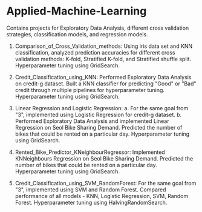 # Applied-Machine-Learning
Contains projects for Exploratory Data Analysis, different cross validation strategies, classification models, and regression models.

1. Comparison_of_Cross_Validation_methods:
Using iris data set and KNN classification, analyzed prediction accuracies for different cross validation methods: K-fold, Stratified K-fold, and Stratified shuffle split.
Hyperparameter tuning using GridSearch.

3. Credit_Classification_using_KNN:
Performed Exploratory Data Analysis on credit-g dataset. Built a KNN classifier for predicting "Good" or "Bad" credit through multiple pipelines for hyperparameter tuning.
Hyperparameter tuning using GridSearch.

4. Linear Regression and Logistic Regression:
  a. For the same goal from "3", implemented using Logistic Regression for credit-g dataset.
  b. Performed Exploratory Data Analysis and implemented Linear Regression on Seol Bike Sharing Demand. Predicted the number of bikes that could be rented on a       particular day.
Hyperparameter tuning using GridSearch.

5. Rented_Bike_Predictor_KNeighbourRegressor:
Implemented KNNeighbours Regression on Seol Bike Sharing Demand. Predicted the number of bikes that could be rented on a particular day.
Hyperparameter tuning using GridSearch.

6. Credit_Classification_using_SVM_RandomForest:
For the same goal from "3", implemented using SVM and Random Forest. Compared performance of all models - KNN, Logistic Regression, SVM, Random Forest.
Hyperparameter tuning using HalvingRandomSearch.
